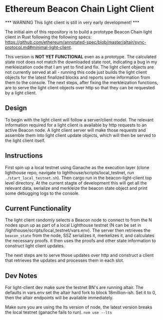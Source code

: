 # Ethereum Beacon Chain Light Client

*** WARNING This light client is still in very early development! ***

The initial aim of this repository is to build a prototype Beacon Chain light client in Rust following the following specs: https://github.com/ethereum/annotated-spec/blob/master/altair/sync-protocol.md#minimal-light-client. 

This version is **NOT YET FUNCTIONAL** even as a prototype. The calculated state root does not match the downloaded state root, indicating a bug in my merkleization code that I am yet to find and fix. The light client objects are not currently served at all - running this code just builds the light client objects for the latest finalized blocks and reports some information from them to the console. The next steps, after fixing the merkleization functions, are to serve the light client objects over http so that they can be requested by a light client.

## Design

To begin with the light client will follow a server/client model. The relevant information required for a light client is available by http requests to an active Beacon node. A light client server will make those requests and assemble them into light client update objects, which will then be served to the light client itself.

## Instructions

First spin up a local testnet using Ganache as the execution layer (clone lighthouse repo, navigate to lighthouse/scripts/local_testnet, run `./start_local_testnet.sh`). Then cargo run in the beacon-light-client top level directory. At the current stagte of development this will get all the relevant data, serialize and merkleize the beacon state object and print some debugging logs to the console.

## Current Functionality

The light client randomly selects a Beacon node to connect to from the N nodes spun up as part of a local Lighthouse testnet (N can be set in /lighthouse/scripts/local_testnet/vars.env). The server then retrieves the `beacon_state` from the node, SSZ serializes it, merkelizes it, and calculates the necessary proofs. it then uses the proofs and other state information to construct light client updates.

The next steps are to serve those updates over http and construct a client that retrieves the updates and processes them in each slot.

## Dev Notes

For light-client dev make sure the testnet BN's are running altair. The defaults in vars.env set the altair hard fork to block 18million-ish. Set it to 0, then the altair endpoints will be available immediately.

Make sure you are using the lts version of node, the latest version breaks the local testnet (ganache fails to run). 
`nvm use --lts`

